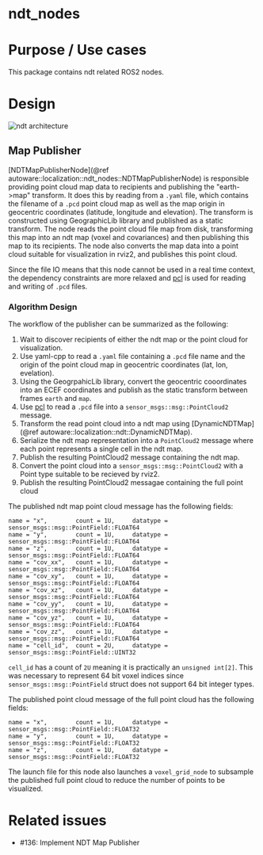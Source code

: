 ndt_nodes
=============

# Purpose / Use cases

This package contains ndt related ROS2 nodes.

# Design

![ndt architecture](images/ndt_uml.svg)

## Map Publisher

[NDTMapPublisherNode](@ref autoware::localization::ndt_nodes::NDTMapPublisherNode) is responsible providing point cloud map data to recipients and publishing the "earth->map" transform. It does this by reading from a `.yaml` file, which contains the filename of a `.pcd` point cloud map as well as the map origin in geocentric coordinates (latitude, longitude and elevation). The transform is constructed using GeographicLib library and published as a static transform. The node reads the  point cloud file map from disk,
transforming this map into an ndt map (voxel and covariances) and then publishing this map to its recipients. The node also converts the map data into a point cloud suitable for visualization in rviz2, and publishes this point cloud.

Since the file IO means that this node cannot be used in a real time context, the dependency constraints are more relaxed and
 [pcl](https://github.com/PointCloudLibrary/pcl) is used for reading and writing of `.pcd` files.

### Algorithm Design
The workflow of the publisher can be summarized as the following:
1. Wait to discover recipients of either the ndt map or the point cloud for visualization.
2. Use yaml-cpp to read a `.yaml` file containing a `.pcd` file name and the origin of the point cloud map in geocentric coordinates (lat, lon, evelation).
3. Using the GeogrpahicLib library, convert the geocentric cooordinates into an ECEF coordinates and publish as the static transform between frames `earth` and `map`.
4. Use [pcl](https://github.com/PointCloudLibrary/pcl) to read a `.pcd` file into a `sensor_msgs::msg::PointCloud2` message.
5. Transform the read point cloud into a ndt map using [DynamicNDTMap](@ref autoware::localization::ndt::DynamicNDTMap).
6. Serialize the ndt map representation into a `PointCloud2` message where each point represents a single cell in the ndt map.
7. Publish the resulting PointCloud2 message containing the ndt map.
8. Convert the point cloud into a `sensor_msgs::msg::PointCloud2` with a Point type suitable to be recieved by rviz2.
9. Publish the resulting PointCloud2 messagae containing the full point cloud

The published ndt map point cloud message has the following fields:

```
name = "x",        count = 1U,     datatype = sensor_msgs::msg::PointField::FLOAT64
name = "y",        count = 1U,     datatype = sensor_msgs::msg::PointField::FLOAT64
name = "z",        count = 1U,     datatype = sensor_msgs::msg::PointField::FLOAT64
name = "cov_xx",   count = 1U,     datatype = sensor_msgs::msg::PointField::FLOAT64
name = "cov_xy",   count = 1U,     datatype = sensor_msgs::msg::PointField::FLOAT64
name = "cov_xz",   count = 1U,     datatype = sensor_msgs::msg::PointField::FLOAT64
name = "cov_yy",   count = 1U,     datatype = sensor_msgs::msg::PointField::FLOAT64
name = "cov_yz",   count = 1U,     datatype = sensor_msgs::msg::PointField::FLOAT64
name = "cov_zz",   count = 1U,     datatype = sensor_msgs::msg::PointField::FLOAT64
name = "cell_id",  count = 2U,     datatype = sensor_msgs::msg::PointField::UINT32
```

`cell_id` has a count of `2U` meaning it is practically an `unsigned int[2]`. This was necessary to represent 64 bit voxel indices since `sensor_msgs::msg::PointField` struct does not support 64 bit integer types.

The published point cloud message of the full point cloud has the following fields:

```
name = "x",        count = 1U,     datatype = sensor_msgs::msg::PointField::FLOAT32
name = "y",        count = 1U,     datatype = sensor_msgs::msg::PointField::FLOAT32
name = "z",        count = 1U,     datatype = sensor_msgs::msg::PointField::FLOAT32
```
The launch file for this node also launches a `voxel_grid_node` to subsample the published full point cloud to reduce the number of points to be visualized.

# Related issues
- #136: Implement NDT Map Publisher